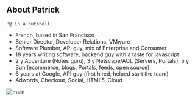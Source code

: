 ## About Patrick

    P@ in a nutshell

- French, based in San Francisco
- Senior Director, Developer Relations, VMware
- Software Plumber,  API guy, mix of Enterprise and Consumer
- 18 years writing software, backend guy with a taste for javascript
- 2 y Accenture (Notes guru), 3 y Netscape/AOL (Servers, Portals), 5 y Sun (ecommerce, blogs, Portals, feeds, open source)
- 6 years at Google,  API guy (first hired, helped start the team)
- Adwords, Checkout, Social, HTML5, Cloud

![main](/img/chanezon.jpg)